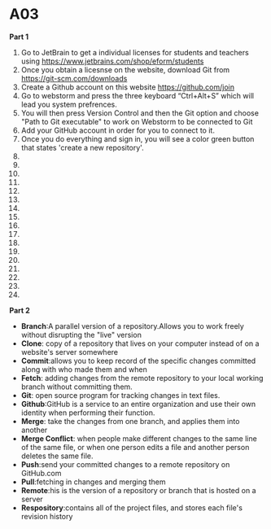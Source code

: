 # A03
**Part 1**
1. Go to JetBrain to get a individual licenses for students and teachers using https://www.jetbrains.com/shop/eform/students
2. Once you obtain a licesnse on the website, download Git from https://git-scm.com/downloads  
3. Create a Github account on this website https://github.com/join
4. Go to webstorm and press the three keyboard “Ctrl+Alt+S” which will lead you system prefrences.
5. You will then press Version Control and then the Git option and choose "Path to Git executable" to work on Webstorm to be connected to Git
6. Add your GitHub account in order for you to connect to it.
7. Once you do everything and sign in, you will see a color green button that states 'create a new repository'.  
8.
9.
10.
11.
12.
13.
14.
15.
16.
17.
18.
19.
20.
21.
22.
23.
24.
**Part 2**
- **Branch**:A parallel version of a repository.Allows you to work freely without disrupting the "live" version
- **Clone**: copy of a repository that lives on your computer instead of on a website's server somewhere
- **Commit**:allows you to keep record of the specific changes committed along with who made them and when
- **Fetch**: adding changes from the remote repository to your local working branch without committing them.
- **Git**: open source program for tracking changes in text files.
- **Github**:GitHub is a service to an entire organization and use their own identity when performing their function.
- **Merge**: take the changes from one branch, and applies them into another
- **Merge Conflict**: when people make different changes to the same line of the same file, or when one person edits a file and another person deletes the same file. 
- **Push**:send your committed changes to a remote repository on GitHub.com
- **Pull**:fetching in changes and merging them
- **Remote**:his is the version of a repository or branch that is hosted on a server
- **Respository**:contains all of the project files, and stores each file's revision history
